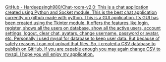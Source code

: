 
[GitHub - Hardeepsingh980/Chat-room-v2.0: This is a chat application created using Python and Socket module. This is the best chat application currently on github made with python. This is a GUI application. Its GUI has been created using the Tkinter module. It offers the features like login, register, shows all the users on database, show all the active users, account settings, logout, clear chat, avatars, change username, password or avatar, etc. Personally i used mysql for database to keep user data. But because of safety reasons i can not upload that files. So, i created a CSV database to publish on GitHub. If you are capable enough you may again change CSV to mysql. I hope you will enjoy my application.](https://github.com/Hardeepsingh980/Chat-room-v2.0)
